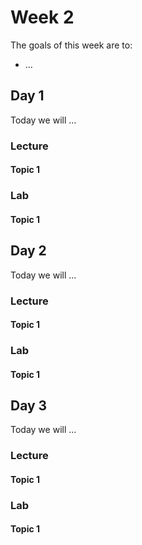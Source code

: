 # Week 2

The goals of this week are to:

- ...


## Day 1

Today we will ...

### Lecture

#### Topic 1

### Lab

#### Topic 1


## Day 2

Today we will ...

### Lecture

#### Topic 1

### Lab

#### Topic 1


## Day 3

Today we will ...

### Lecture

#### Topic 1

### Lab

#### Topic 1


